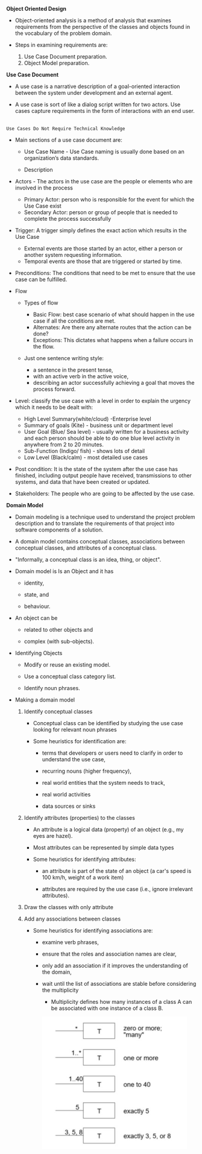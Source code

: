 
 **Object Oriented Design**

* Object-oriented analysis is a method of analysis that examines requirements from the perspective of the classes and objects found in the vocabulary of the problem domain.

* Steps in examining requirements are:
    1. Use Case Document preparation.
    2. Object Model preparation.



**Use Case Document**

* A use case is a narrative description of a goal-oriented interaction between the system under development and an external agent.

* A use case is sort of like a dialog script written for two actors. Use cases capture requirements in the form of interactions with an end user.

```

Use Cases Do Not Require Technical Knowledge

```
* Main sections of a use case document are:

    * Use Case Name - Use Case naming is usually done based on an organization’s data standards.

    * Description


* Actors - The actors in the use case are the people or elements who are involved in the process

    * Primary Actor: person who is responsible for the event for which the Use Case exist
    * Secondary Actor: person or group of people that is needed to complete the process successfully

* Trigger: A trigger simply defines the exact action which results in the Use Case

    * External events are those started by an actor, either a person or another system requesting information.
    * Temporal events are those that are triggered or started by time.

* Preconditions: The conditions that need to be met to ensure that the use case can be fulfilled.

* Flow 
    * Types of flow
        
        * Basic Flow: best case scenario of what should happen in the use case if all the conditions are met.
        * Alternates: Are there any alternate routes that the action can be done?
        * Exceptions: This dictates what happens when a failure occurs in the flow.
    
    * Just one sentence writing style:
        * a sentence in the present tense,
        * with an active verb in the active voice,
        * describing an actor successfully achieving a goal that moves the process forward.

* Level: classify the use case with a level in order to explain the urgency which it needs to be dealt with: 
    * High Level Summary(white/cloud) -Enterprise level
    * Summary of goals (Kite) - business unit or department level
    * User Goal (Blue/ Sea level) - usually written for a business activity and each person should be able to do one blue level activity in anywhere from 2 to 20 minutes.
    * Sub-Function (Indigo/ fish) - shows lots of detail
    * Low Level (Black/calm) - most detailed use cases

* Post condition: It is the state of the system after the use case has finished, including output people have received, transmissions to other systems, and data that have been created or updated.
* Stakeholders: The people who are going to be affected by the use case.

**Domain Model**

* Domain modeling is a technique used to understand the project problem description and to translate the requirements of that project into software components of a solution.

* A domain model contains conceptual classes, associations between conceptual classes, and attributes of a conceptual class.

* "Informally, a conceptual class is an idea, thing, or object".

* Domain model is Is an Object and it has
    * identity,

    * state, and

    * behaviour.

* An object can be

    * related to other objects and

    * complex (with sub-objects).

* Identifying Objects

    
    * Modify or reuse an existing model.

    * Use a conceptual class category list.

    * Identify noun phrases.

* Making a domain model

    1. Identify conceptual classes

        * Conceptual class can be identified by studying the use case looking for relevant noun phrases

        * Some heuristics for identification are:

            * terms that developers or users need to clarify in order to understand the use case,

            * recurring nouns (higher frequency),

            * real world entities that the system needs to track,

            * real world activities

            * data sources or sinks

    2. Identify attributes (properties) to the classes

        * An attribute is a logical data (property) of an object (e.g., my eyes are hazel).

        * Most attributes can be represented by simple data types

        * Some heuristics for identifying attributes:

            * an attribute is part of the state of an object (a car's speed is 100 km/h, weight of a work item)

            * attributes are required by the use case (i.e., ignore irrelevant attributes).

    3. Draw the classes with only attribute
    4. Add any associations between classes
        * Some heuristics for identifying associations are:
            * examine verb phrases,

            *  ensure that the roles and association names are clear,

            *  only add an association if it improves the understanding of the domain,

            *  wait until the list of associations are stable before considering the multiplicity

                * Multiplicity defines how many instances of a class A can be associated with one instance of a class B.

                ![Fig1](images/theory_fig1.jpg)













